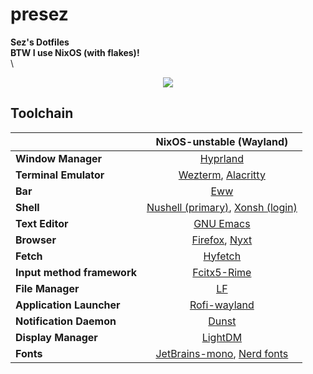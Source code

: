 # presez
**Sez's Dotfiles** \
**BTW I use NixOS (with flakes)!** \
\

<p align="center"><img src="https://github.com/Sezriv/presez/blob/main/images/icons/nixowo.png"></p>

## Toolchain
||NixOS-unstable (Wayland)|
| - | :--: |
|**Window Manager**|[Hyprland](https://github.com/hyprwm/Hyprland)|
|**Terminal Emulator**|[Wezterm](https://wezfurlong.org/wezterm/), [Alacritty](https://github.com/alacritty/alacritty)|
|**Bar**|[Eww](https://github.com/elkowar/eww)|
|**Shell**|[Nushell (primary)](https://github.com/nushell/nushell), [Xonsh (login)](https://github.com/xonsh/xonsh)|
|**Text Editor**|[GNU Emacs](https://www.gnu.org/software/emacs/)|
|**Browser**|[Firefox](moz://a), [Nyxt](https://nyxt.atlas.engineer/)|
|**Fetch**|[Hyfetch](https://github.com/hykilpikonna/hyfetch)|
|**Input method framework**|[Fcitx5-Rime](https://github.com/fcitx/fcitx5-rime)|
|**File Manager**|[LF](https://github.com/gokcehan/lf)|
|**Application Launcher**|[Rofi-wayland](https://github.com/lbonn/rofi)
|**Notification Daemon**|[Dunst](https://github.com/dunst-project/dunst)|
|**Display Manager**|[LightDM](https://github.com/canonical/lightdm)|
|**Fonts**|[JetBrains-mono](https://www.jetbrains.com/lp/mono/), [Nerd fonts](https://github.com/ryanoasis/nerd-fonts)|
